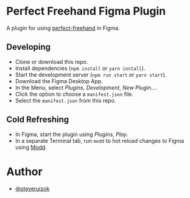 # Perfect Freehand Figma Plugin

A plugin for using [perfect-freehand](https://github.com/steveruizok/perfect-freehand) in Figma.

## Developing

- Clone or download this repo.
- Install dependencies (`npm install` or `yarn install`).
- Start the development server (`npm run start` or `yarn start`).
- Download the Figma Desktop App.
- In the Menu, select _Plugins_, _Development_, _New Plugin..._.
- Click the option to choose a `manifest.json` file.
- Select the `manifest.json` from this repo.

## Cold Refreshing

- In Figma, start the plugin using _Plugins_, _Play_.
- In a separate Terminal tab, run `modd` to hot reload changes to Figma using [Modd](https://github.com/cortesi/modd).

# Author

- [@steveruizok](https://twitter.com/steveruizok)
